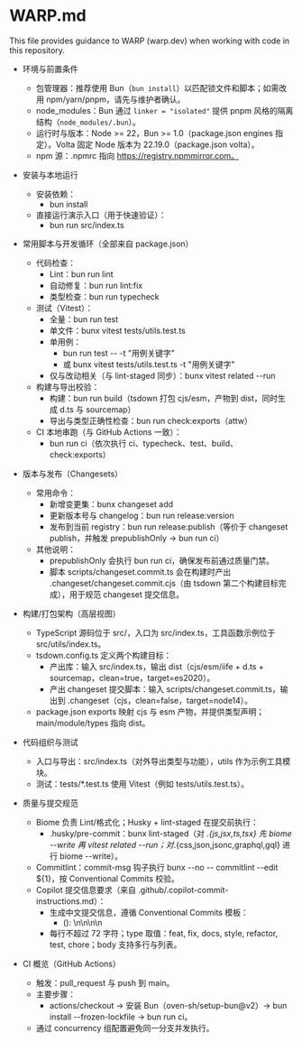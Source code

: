 # WARP.md

This file provides guidance to WARP (warp.dev) when working with code in this repository.

- 环境与前置条件

  - 包管理器：推荐使用 Bun（`bun install`）以匹配锁文件和脚本；如需改用 npm/yarn/pnpm，请先与维护者确认。
  - node_modules：Bun 通过 `linker = "isolated"` 提供 pnpm 风格的隔离结构（`node_modules/.bun`）。
  - 运行时与版本：Node >= 22，Bun >= 1.0（package.json engines 指定）。Volta 固定 Node 版本为 22.19.0（package.json volta）。
  - npm 源：.npmrc 指向 <https://registry.npmmirror.com。>

- 安装与本地运行

  - 安装依赖：
    - bun install
  - 直接运行演示入口（用于快速验证）：
    - bun run src/index.ts

- 常用脚本与开发循环（全部来自 package.json）

  - 代码检查：
    - Lint：bun run lint
    - 自动修复：bun run lint:fix
    - 类型检查：bun run typecheck
  - 测试（Vitest）：
    - 全量：bun run test
    - 单文件：bunx vitest tests/utils.test.ts
    - 单用例：
      - bun run test -- -t "用例关键字"
      - 或 bunx vitest tests/utils.test.ts -t "用例关键字"
    - 仅与改动相关（与 lint-staged 同步）：bunx vitest related --run
  - 构建与导出校验：
    - 构建：bun run build（tsdown 打包 cjs/esm，产物到 dist，同时生成 d.ts 与 sourcemap）
    - 导出与类型正确性检查：bun run check:exports（attw）
  - CI 本地串跑（与 GitHub Actions 一致）：
    - bun run ci（依次执行 ci、typecheck、test、build、check:exports）

- 版本与发布（Changesets）

  - 常用命令：
    - 新增变更集：bunx changeset add
    - 更新版本号与 changelog：bun run release:version
    - 发布到当前 registry：bun run release:publish（等价于 changeset publish，并触发 prepublishOnly → bun run ci）
  - 其他说明：
    - prepublishOnly 会执行 bun run ci，确保发布前通过质量门禁。
    - 脚本 scripts/changeset.commit.ts 会在构建时产出 .changeset/changeset.commit.cjs（由 tsdown 第二个构建目标完成），用于规范 changeset 提交信息。

- 构建/打包架构（高层视图）

  - TypeScript 源码位于 src/，入口为 src/index.ts，工具函数示例位于 src/utils/index.ts。
  - tsdown.config.ts 定义两个构建目标：
    - 产出库：输入 src/index.ts，输出 dist（cjs/esm/iife + d.ts + sourcemap，clean=true，target=es2020）。
    - 产出 changeset 提交脚本：输入 scripts/changeset.commit.ts，输出到 .changeset（cjs，clean=false，target=node14）。
  - package.json exports 映射 cjs 与 esm 产物，并提供类型声明；main/module/types 指向 dist。

- 代码组织与测试

  - 入口与导出：src/index.ts（对外导出类型与功能），utils 作为示例工具模块。
  - 测试：tests/\*.test.ts 使用 Vitest（例如 tests/utils.test.ts）。

- 质量与提交规范

  - Biome 负责 Lint/格式化；Husky + lint-staged 在提交前执行：
    - .husky/pre-commit：bunx lint-staged（对 _.{js,jsx,ts,tsx} 先 biome --write 再 vitest related --run；对_.{css,json,jsonc,graphql,gql} 进行 biome --write）。
  - Commitlint：commit-msg 钩子执行 bunx --no -- commitlint --edit ${1}，按 Conventional Commits 校验。
  - Copilot 提交信息要求（来自 .github/.copilot-commit-instructions.md）：
    - 生成中文提交信息，遵循 Conventional Commits 模板：
      - <type>(<scope>): <subject>\n\n<body>\n\n<footer>
    - 每行不超过 72 字符；type 取值：feat, fix, docs, style, refactor, test, chore；body 支持多行与列表。

- CI 概览（GitHub Actions）
  - 触发：pull_request 与 push 到 main。
  - 主要步骤：
    - actions/checkout → 安装 Bun（oven-sh/setup-bun@v2）→ bun install --frozen-lockfile → bun run ci。
  - 通过 concurrency 组配置避免同一分支并发执行。
